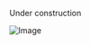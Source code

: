 Under construction

![Image](https://github.com/user-attachments/assets/2a779616-3803-4315-aaa7-93916b5b8d30)

